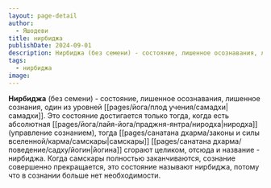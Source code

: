 ```yaml
---
layout: page-detail
author:
  - Яшодеви
title: нирбиджа
publishDate: 2024-09-01
description: Нирбиджа (без семени) - состояние, лишенное осознавания, лишенное сознания, один из уровней самадхи. Это состояние достигается только тогда, когда есть абсолютная ниродха (управление сознанием), тогда самскары йогина сгорают целиком, отсюда и название - нирбиджа.
tags:
  - нирбиджа
image:
---
```

**Нирбиджа** (без семени) - состояние, лишенное осознавания, лишенное сознания, один из уровней [[pages/йога/плод учения/самадхи|самадхи]]. Это состояние достигается только тогда, когда есть абсолютная [[pages/йога/лайя-йога/праджня-янтра/ниродха|ниродха]] (управление сознанием), тогда [[pages/санатана дхарма/законы и силы вселенной/карма/самскары|самскары]] [[pages/санатана дхарма/поведение/садху/йогин|йогина]] сгорают целиком, отсюда и название - нирбиджа. Когда самскары полностью заканчиваются, сознание совершенно прекращается, это состояние называют нирбиджа, потому что в сознании больше нет необходимости.

